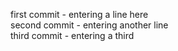 first commit - entering a line here  
second commit - entering another line  
third commit - entering a third
